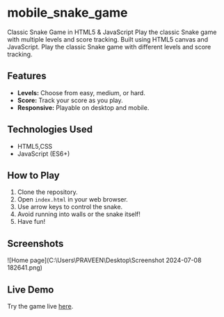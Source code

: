 # mobile_snake_game
Classic Snake Game in HTML5 &amp; JavaScript  Play the classic Snake game with multiple levels and score tracking. Built using HTML5 canvas and JavaScript.
Play the classic Snake game with different levels and score tracking.

## Features

- **Levels:** Choose from easy, medium, or hard.
- **Score:** Track your score as you play.
- **Responsive:** Playable on desktop and mobile.

## Technologies Used

- HTML5,CSS
- JavaScript (ES6+)

## How to Play

1. Clone the repository.
2. Open `index.html` in your web browser.
3. Use arrow keys to control the snake.
4. Avoid running into walls or the snake itself!
5. Have fun!

## Screenshots

![Home page](C:\Users\PRAVEEN\Desktop\Screenshot 2024-07-08 182641.png)

## Live Demo

Try the game live [here](url_to_your_live_demo).

